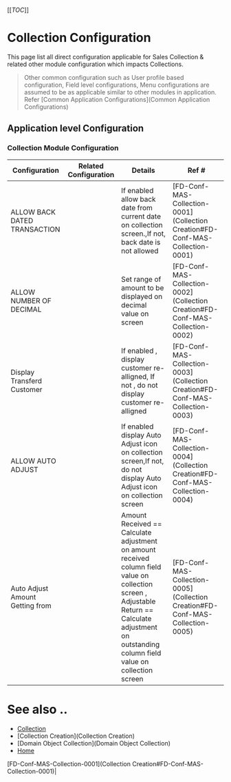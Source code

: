 [[_TOC_]]

# Collection Configuration 
This page list all direct configuration applicable for Sales Collection & related other module configuration which impacts Collections. 

> Other common configuration such as User profile based configuration, Field level configurations, Menu configurations are assumed to be as applicable similar to other modules in application. Refer [Common Application Configurations](Common Application Configurations) 
 
## Application level Configuration  

### Collection Module Configuration
| Configuration                                                                | Related Configuration | Details                                                                         | Ref #                                                     |
|------------------------------------------------------------------------------|-----------------------|---------------------------------------------------------------------------------|-----------------------------------------------------------|
|ALLOW BACK DATED TRANSACTION | | If enabled allow back date from current date on collection screen.,If not, back date is not allowed| [FD-Conf-MAS-Collection-0001](Collection Creation#FD-Conf-MAS-Collection-0001)|
|ALLOW NUMBER OF DECIMAL | |Set range of amount to be displayed on decimal value on screen | [FD-Conf-MAS-Collection-0002](Collection Creation#FD-Conf-MAS-Collection-0002)|
|Display Transferd Customer | | If enabled , display customer re-alligned, If not , do not display customer re-alligned | [FD-Conf-MAS-Collection-0003](Collection Creation#FD-Conf-MAS-Collection-0003)|
|ALLOW AUTO ADJUST | | If enabled display Auto Adjust icon on collection screen,If not, do not display Auto Adjust icon on collection screen| [FD-Conf-MAS-Collection-0004](Collection Creation#FD-Conf-MAS-Collection-0004)|
|Auto Adjust Amount Getting from | | Amount Received == Calculate adjustment on amount received column field value on collection screen , Adjustable Return == Calculate adjustment on outstanding column field value on collection screen| [FD-Conf-MAS-Collection-0005](Collection Creation#FD-Conf-MAS-Collection-0005)|
	
# See also .. 
  - [Collection](Collection) 
  - [Collection Creation](Collection Creation) 
  - [Domain Object Collection](Domain Object Collection)
  - [Home](Home)

<!--stackedit_data:
eyJoaXN0b3J5IjpbNTM1MjUzMDA3XX0=
-->

 [FD-Conf-MAS-Collection-0001](Collection Creation#FD-Conf-MAS-Collection-0001)|
